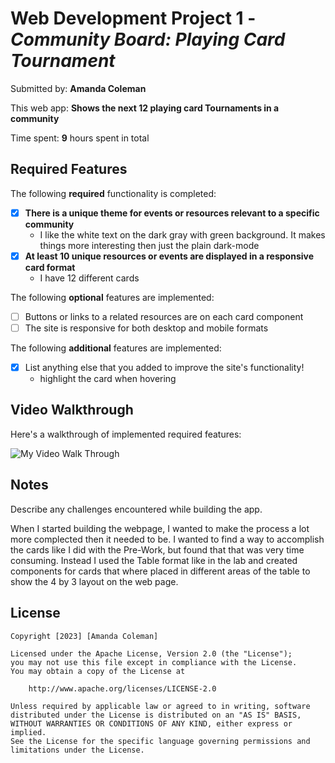 # Web Development Project 1 - *Community Board: Playing Card Tournament*

Submitted by: **Amanda Coleman**

This web app: **Shows the next 12 playing card Tournaments in a community**

Time spent: **9** hours spent in total

## Required Features

The following **required** functionality is completed:

- [x] **There is a unique theme for events or resources relevant to a specific community**
    - I like the white text on the dark gray with green background. It makes things more interesting then just the plain dark-mode
- [x] **At least 10 unique resources or events are displayed in a responsive card format**
    - I have 12 different cards

The following **optional** features are implemented:

- [ ] Buttons or links to a related resources are on each card component
- [ ] The site is responsive for both desktop and mobile formats

The following **additional** features are implemented:

* [x] List anything else that you added to improve the site's functionality!
    - highlight the card when hovering 

## Video Walkthrough

Here's a walkthrough of implemented required features:

![My Video Walk Through](https://media.giphy.com/media/v1.Y2lkPTc5MGI3NjExYjIwZDg5NzU2NzM4ZjcyZjk2YTRhYTFhNzZiMGEyMjVlMGM5NmE0MCZjdD1n/vIpq4Y5v16UjE4g1mW/giphy.gif)

## Notes

Describe any challenges encountered while building the app.

When I started building the webpage, I wanted to make the process a lot more complected then it needed to be. I wanted to find a way to accomplish the cards like I did with the Pre-Work, but found that that was very time consuming. Instead I used the Table format like in the lab and created components for cards that where placed in different areas of the table to show the 4 by 3 layout on the web page. 


## License

    Copyright [2023] [Amanda Coleman]

    Licensed under the Apache License, Version 2.0 (the "License");
    you may not use this file except in compliance with the License.
    You may obtain a copy of the License at

        http://www.apache.org/licenses/LICENSE-2.0

    Unless required by applicable law or agreed to in writing, software
    distributed under the License is distributed on an "AS IS" BASIS,
    WITHOUT WARRANTIES OR CONDITIONS OF ANY KIND, either express or implied.
    See the License for the specific language governing permissions and
    limitations under the License.